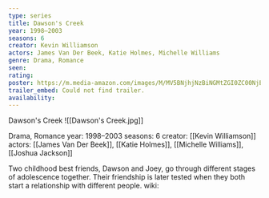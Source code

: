 ```yaml
---
type: series
title: Dawson's Creek
year: 1998–2003
seasons: 6
creator: Kevin Williamson
actors: James Van Der Beek, Katie Holmes, Michelle Williams
genre: Drama, Romance
seen:
rating: 
poster: https://m.media-amazon.com/images/M/MV5BNjhjNzBiNGMtZGI0ZC00NjEyLTgxM2EtYzU3OWYwOTdhOTE3XkEyXkFqcGdeQXVyNjQ2MjQ5NzM@._V1_SX300.jpg
trailer_embed: Could not find trailer.
availability:
---
```

Dawson's Creek
![[Dawson's Creek.jpg]]

Drama, Romance
year: 1998–2003
seasons: 6
creator: [[Kevin Williamson]]
actors: [[James Van Der Beek]], [[Katie Holmes]], [[Michelle Williams]], [[Joshua Jackson]]

Two childhood best friends, Dawson and Joey, go through different stages of adolescence together. Their friendship is later tested when they both start a relationship with different people.
wiki: 


